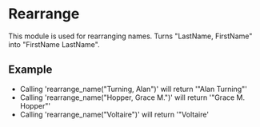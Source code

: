 Rearrange
=========

This module is used for rearranging names.
Turns "LastName, FirstName" into "FirstName LastName".

## Example

* Calling 'rearrange_name("Turning, Alan")' will return '"Alan Turning"'
* Calling 'rearrange_name("Hopper, Grace M.")' will return '"Grace M. Hopper"'
* Calling 'rearrange_name("Voltaire")' will return '"Voltaire'

